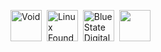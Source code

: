 
[<img src="https://github.com/johndoe31415.png" title="Void" height="50">](https://github.com/eluer/eos)&nbsp;
[<img src="https://github.com/linuxfoundation.png" title="Linux Foundation" height="50">](https://github.com/linuxfoundation)&nbsp;
[<img src="https://github.com/bsd.png" title="Blue State Digital" height="50">](https://github.com/bsd)&nbsp;
[<img src="https://github.com/tradious.png" title="" height="50">](https://github.com/eluer/eos)&nbsp;

